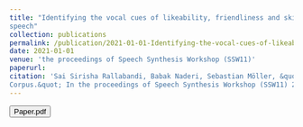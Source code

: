 ```yaml
---
title: "Identifying the vocal cues of likeability, friendliness and skilfulness in synthetic
speech"
collection: publications
permalink: /publication/2021-01-01-Identifying-the-vocal-cues-of-likeability-friendliness-and-skilfulness-in-synthetic-speech
date: 2021-01-01
venue: 'the proceedings of Speech Synthesis Workshop (SSW11)'
paperurl:
citation: 'Sai Sirisha Rallabandi, Babak Naderi, Sebastian Möller, &quot; Identifying the vocal cues of likeability friendliness and skilfulness in synthetic, 
Corpus.&quot; In the proceedings of Speech Synthesis Workshop (SSW11) 2021.'
---
```


<button onclick="window.location.href='https://www.isca-speech.org/archive/pdfs/ssw_2021/rallabandi21_ssw.pdf';">Paper.pdf</button>
